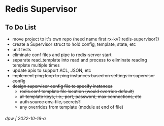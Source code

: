 # Redis Supervisor

## To Do List

* move project to it's own repo (need name first rx-kv?  redis-supervisor?)
* create a Supervisor struct to hold config, template, state, etc
* unit tests
* eliminate conf files and pipe to redis-server start
* separate read_template into read and process to eliminate reading template multiple times
* update apis to support ACL, JSON, etc
* ~~implement ping loop to ping instances based on settings in supervisor config~~
* ~~design supervisor config file to specify instances~~
    * ~~redis.conf template file location (would override default)~~
    * ~~all template keys, i.e., port, password, max connections, etc~~
    * ~~auth source env, file, secrets?~~
    * any overrides from template (module at end of file)

###### dpw | 2022-10-16-a

